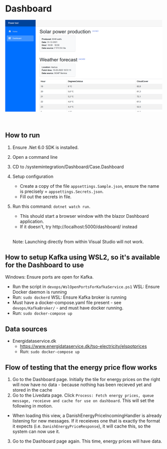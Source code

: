 # Dashboard

![plot](./misc/DashScreen1.png)

<br>

## How to run

1. Ensure .Net 6.0 SDK is installed.
1. Open a command line
1. CD to /systemintegration/Dashboard/Case.Dashboard
2. Setup configuration
   - Create a copy of the file `appsettings.Sample.json`, ensure the name is precisely = `appsettings.Secrets.json`.
   - Fill out the secrets in file.
5. Run this command: `dotnet watch run`. 
   - This should start a browser window with the blazor Dashboard application.
   - If it doesn't, try http://localhost:5000/dashboard/ instead


   <br>

   Note: Launching directly from within Visual Studio will not work.




## How to setup Kafka using WSL2, so it's available for the Dashboard to use
Windows: Ensure ports are open for Kafka. 
  - Run the script in `devops/WslOpenPortsForKafkaService.ps1`
WSL: Ensure Docker daemon is running
  - Run: `sudo dockerd`
WSL: Ensure Kafka broker is running
  - Must have a docker-compose.yaml file present - see `devops/KafkaBroker/` -  and must have docker running.
  - Run: `sudo docker-compose up`


## Data sources
- Energidataservice.dk
  - https://www.energidataservice.dk/tso-electricity/elspotprices
  - Run: `sudo docker-compose up`


## Flow of testing that the energy price flow works

1) Go to the Dashboard page. Initially the tile for energy prices on the right will now have no data - because nothing has been recieved yet and stored in the cache
2) Go to the Livedata page. Click `Process: Fetch energy prices, queue message, receieve and cache for use on dashboard`. This will set the following in motion.
  - When loading this view, a DanishEnergyPriceIncomingHandler is already listening for new messages. If it receieves one that is exactly the format it expects (i.e. `DanishEnergyPriceResponse`), it will cache this, so the system can now use it.
3) Go to the Dashboard page again. This time, energy prices will have data.